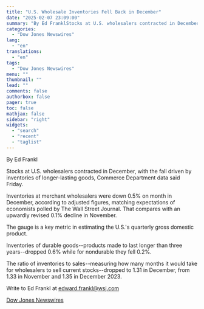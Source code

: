 ```yaml
---
title: "U.S. Wholesale Inventories Fell Back in December"
date: "2025-02-07 23:09:00"
summary: "By Ed FranklStocks at U.S. wholesalers contracted in December, with the fall driven by inventories of longer-lasting goods, Commerce Department data said Friday.Inventories at merchant wholesalers were down 0.5% on month in December, according to adjusted figures, matching expectations of economists polled by The Wall Street Journal. That compares with..."
categories:
  - "Dow Jones Newswires"
lang:
  - "en"
translations:
  - "en"
tags:
  - "Dow Jones Newswires"
menu: ""
thumbnail: ""
lead: ""
comments: false
authorbox: false
pager: true
toc: false
mathjax: false
sidebar: "right"
widgets:
  - "search"
  - "recent"
  - "taglist"
---
```


By Ed Frankl

Stocks at U.S. wholesalers contracted in December, with the fall driven by inventories of longer-lasting goods, Commerce Department data said Friday.

Inventories at merchant wholesalers were down 0.5% on month in December, according to adjusted figures, matching expectations of economists polled by The Wall Street Journal. That compares with an upwardly revised 0.1% decline in November.

The gauge is a key metric in estimating the U.S.'s quarterly gross domestic product.

Inventories of durable goods--products made to last longer than three years--dropped 0.6% while for nondurable they fell 0.2%.

The ratio of inventories to sales--measuring how many months it would take for wholesalers to sell current stocks--dropped to 1.31 in December, from 1.33 in November and 1.35 in December 2023.

Write to Ed Frankl at edward.frankl@wsj.com

[Dow Jones Newswires](https://www.tradingview.com/news/DJN_DN20250207007253:0/)
